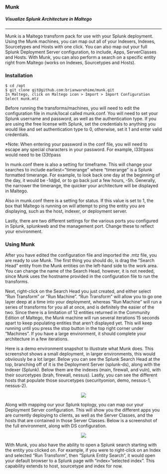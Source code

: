 ### Munk
##### Visualize Splunk Architecture in Maltego
-------------------------------------------------

Munk is a Maltego transform pack for use with your Splunk deployment. Using the Munk machines, you can map out all of your Indexers, Indexes, Sourcetypes and Hosts with one click. You can also map out your full Splunk Deployment Server configuration, to include, Apps, ServerClasses and Hosts. With Munk, you can also perform a search on a specific entity right from Maltego (works on Indexes, Sourcetypes and Hosts).

### Installation

```
$ cd /opt
$ git clone git@github.com:brianwarehime/munk.git
In Maltego, click on Maltego icon > Import > Import Configuration
Select munk.mtz
```

Before running the transforms/machines, you will need to edit the configuration file in munk/local called munk.conf. You will need to set your Splunk username and password, as well as the authentication type. If you are using the free license with Splunk, set the credentials to anything you would like and set authentication type to 0, otherwise, set it 1 and enter valid credentials.

*Note: When entering your password in the conf file, you will need to escape any special characters in your password. For example, l33t!pass would need to be l33t\!pass

In munk.conf there is also a setting for timeframe. This will change your searches to include earliest=”timerange” where “timerange” is a Splunk formatted timerange. For example, to look back one day at the beginning of the day, it would be -1d@d, or to go back just a few hours, -5h. Generally, the narrower the timerange, the quicker your architecture will be displayed in Maltego.

Also in munk.conf there is a setting for status. If this value is set to 1, the box that Maltego is running on will attempt to ping the entity you are displaying, such as the host, indexer, or deployment server.

Lastly, there are two different settings for the various ports you configured in Splunk, splunkweb and the management port. Change these to reflect your environment.

### Using Munk

After you have edited the configuration file and imported the .mtz file, you are ready to use Munk. The first thing you should do, is drag the “Search Head” entity from the Munk entities on the left-hand side to the work area. You can change the name of the Search Head, however, it is not needed, since Munk uses the hostname provided in the configuration file to run the transforms.

Next, right-click on the Search Head you just created, and either select “Run Transform” or “Run Machine”. “Run Transform” will allow you to go one layer deep at a time into your deployment, whereas “Run Machine” will run a series of transforms for you all at once, and is definitely the easier of the two. Since there is a limitation of 12 entities returned in the Community Edition of Maltego, the Munk machine will run several iterations 15 seconds apart to keep populating entities that aren’t displayed yet. This will keep running until you press the stop button in the top right corner under “Machines”. If you have a large environment, it should complete your architecture in a few iterations.

Here is a demo environment snapshot to illustrate what Munk does. This screenshot shows a small deployment, in larger environments, this would obviiously be a lot larger. Below you can see the Splunk Search Head at the top, branching off of it is the Deployment Server (splunk-ds), along with the Indexer (Splunk). Below them are the indexes (main, firewall, and vuln), with their sourcetypes (brah, firewall, nessus). Lastly, you can see the different hosts that populate those sourcetypes (securityonion, demo, nessus-1, nessus-2).

<p align="center">
<img src="https://camo.githubusercontent.com/3f3e7bf6fe3c1a835009941a4af97a5fd9496cb9/687474703a2f2f692e696d6775722e636f6d2f326f48375a41792e706e67"></p>

Along with mapping our your Splunk toplogy, you can map our your Deployment Server configuration. This will show you the different apps you are currently deploying to clients, as well as the Server Classes, and the hosts that are contained in those Server Classes. Below is a screenshot of the full environment, along with DS configuration.

<p align="center">
<img src="https://camo.githubusercontent.com/2d059045c12953a112a2990014d3856bb08abf53/687474703a2f2f692e696d6775722e636f6d2f6b346f52725a4e2e706e67"></p>

With Munk, you also have the ability to open a Splunk search starting with the entity you clicked on. For example, if you were to right-click on an Index and selected “Run Transform”, then “Splunk Entity Search”, it would open your default browser to a Splunk page with “index=”selected index”. This capability extends to host, sourcetype and index for now.

